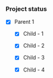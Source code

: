 ### Project status

- [x] Parent 1
  - [x] Child - 1
  - [x] Child - 2
  - [x] Child - 3
  - [x] Child - 4

